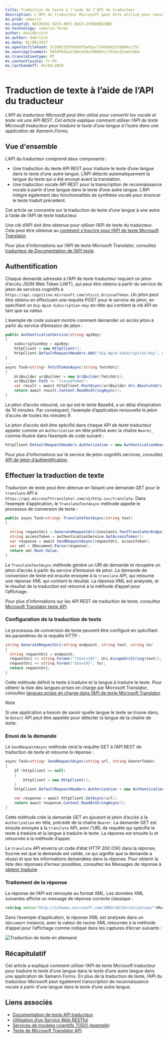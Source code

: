 ```yaml
---
title: Traduction de texte à l’aide de l’API du traducteur
description: L’API du traducteur Microsoft peut être utilisé pour convertir les vocale et texte via une API REST. Cet article explique comment utiliser l’API de texte Microsoft traducteur pour traduire le texte d’une langue à l’autre dans une application de Xamarin.Forms.
ms.prod: xamarin
ms.assetid: 68330242-92C5-46F1-B1E3-2395D8823B0C
ms.technology: xamarin-forms
author: davidbritch
ms.author: dabritch
ms.date: 02/08/2017
ms.openlocfilehash: 5c1001335fb030f9a91ec72456042316864ccf5c
ms.sourcegitcommit: 945df041e2180cb20af08b83cc703ecd1aedc6b0
ms.translationtype: MT
ms.contentlocale: fr-FR
ms.lasthandoff: 04/04/2018
---
```

# <a name="text-translation-using-the-translator-api"></a>Traduction de texte à l’aide de l’API du traducteur

_L’API du traducteur Microsoft peut être utilisé pour convertir les vocale et texte via une API REST. Cet article explique comment utiliser l’API de texte Microsoft traducteur pour traduire le texte d’une langue à l’autre dans une application de Xamarin.Forms._

## <a name="overview"></a>Vue d'ensemble

L’API du traducteur comprend deux composants :

- Une traduction du texte API REST pour traduire le texte d’une langue dans le texte d’une autre langue. L’API détecte automatiquement la langue du texte qui a été envoyé avant la translation.
- Une traduction vocale API REST pour la transcription de reconnaissance vocale à partir d’une langue dans le texte d’une autre langue. L’API intègre également des fonctionnalités de synthèse vocale pour énoncer le texte traduit précédent.

Cet article se concentre sur la traduction de texte d’une langue à une autre à l’aide de l’API de texte traducteur.

Une clé d’API doit être obtenue pour utiliser l’API de texte du traducteur. Cela peut être obtenue au [comment s’inscrire pour l’API de texte Microsoft Translator](/azure/cognitive-services/translator/translator-text-how-to-signup/).

Pour plus d’informations sur l’API de texte Microsoft Translator, consultez [traducteur de Documentation de l’API texte](/azure/cognitive-services/translator/).

## <a name="authentication"></a>Authentification

Chaque demande adressée à l’API de texte traducteur requiert un jeton d’accès JSON Web Token (JWT), qui peut être obtenu à partir du service de jeton de services cognitifs à `https://api.cognitive.microsoft.com/sts/v1.0/issueToken`. Un jeton peut être obtenu en effectuant une requête POST pour le service de jeton, en spécifiant un `Ocp-Apim-Subscription-Key` en-tête qui contient la clé API en tant que sa valeur.

L’exemple de code suivant montre comment demander un accès jeton à partir du service d’émission de jeton :

```csharp
public AuthenticationService(string apiKey)
{
    subscriptionKey = apiKey;
    httpClient = new HttpClient();
    httpClient.DefaultRequestHeaders.Add("Ocp-Apim-Subscription-Key", apiKey);
}
...
async Task<string> FetchTokenAsync(string fetchUri)
{
    UriBuilder uriBuilder = new UriBuilder(fetchUri);
    uriBuilder.Path += "/issueToken";
    var result = await httpClient.PostAsync(uriBuilder.Uri.AbsoluteUri, null);
    return await result.Content.ReadAsStringAsync();
}
```

Le jeton d’accès retourné, ce qui est le texte Base64, a un délai d’expiration de 10 minutes. Par conséquent, l’exemple d’application renouvelle le jeton d’accès de toutes les minutes 9.

Le jeton d’accès doit être spécifié dans chaque API de texte traducteur appeler comme un `Authorization` en-tête préfixé avec la chaîne `Bearer`, comme illustré dans l’exemple de code suivant :

```csharp
httpClient.DefaultRequestHeaders.Authorization = new AuthenticationHeaderValue("Bearer", bearerToken);
```

Pour plus d’informations sur le service de jeton cognitifs services, consultez [API de jeton d’authentification](http://docs.microsofttranslator.com/oauth-token.html).

## <a name="performing-text-translation"></a>Effectuer la traduction de texte

Traduction de texte peut être obtenue en faisant une demande GET pour le `translate` API à `https://api.microsofttranslator.com/v2/http.svc/translate`. Dans l’exemple d’application, le `TranslateTextAsync` méthode appelle le processus de conversion de texte :

```csharp
public async Task<string> TranslateTextAsync(string text)
{
  ...
  string requestUri = GenerateRequestUri(Constants.TextTranslatorEndpoint, text, "en", "de");
  string accessToken = authenticationService.GetAccessToken();
  var response = await SendRequestAsync(requestUri, accessToken);
  var xml = XDocument.Parse(response);
  return xml.Root.Value;
}
```

Le `TranslateTextAsync` méthode génère un URI de demande et récupère un jeton d’accès à partir du service d’émission de jeton. La demande de conversion de texte est ensuite envoyée à la `translate` API, qui retourne une réponse XML qui contient le résultat. La réponse XML est analysée, et le résultat de la traduction est retourné à la méthode d’appel pour l’affichage.

Pour plus d’informations sur les API REST de traduction de texte, consultez [Microsoft Translator texte API](http://docs.microsofttranslator.com/text-translate.html).

### <a name="configuring-text-translation"></a>Configuration de la traduction de texte

Le processus de conversion de texte peuvent être configuré en spécifiant les paramètres de la requête HTTP :

```csharp
string GenerateRequestUri(string endpoint, string text, string to)
{
  string requestUri = endpoint;
  requestUri += string.Format("?text={0}", Uri.EscapeUriString(text));
  requestUri += string.Format("&to={0}", to);
  return requestUri;
}
```

Cette méthode définit le texte à traduire et la langue à traduire le texte. Pour obtenir la liste des langues prises en charge par Microsoft Translator, consultez [langues prises en charge dans l’API de texte Microsoft Translator](/azure/cognitive-services/translator/languages/).

> [!NOTE]
> Si une application a besoin de savoir quelle langue le texte se trouve dans, le `Detect` API peut être appelée pour détecter la langue de la chaîne de texte.

### <a name="sending-the-request"></a>Envoi de la demande

Le `SendRequestAsync` méthode rend la requête GET à l’API REST de traduction de texte et retourne la réponse :

```csharp
async Task<string> SendRequestAsync(string url, string bearerToken)
{
    if (httpClient == null)
    {
        httpClient = new HttpClient();
    }
    httpClient.DefaultRequestHeaders.Authorization = new AuthenticationHeaderValue("Bearer", bearerToken);

    var response = await httpClient.GetAsync(url);
    return await response.Content.ReadAsStringAsync();
}
```

Cette méthode crée la demande GET en ajoutant le jeton d’accès à la `Authorization` en-tête, précédé de la chaîne `Bearer`. La demande GET est ensuite envoyée à la `translate` API, avec l’URL de requête qui spécifie le texte à traduire et la langue à traduire le texte. La réponse est ensuite lu et retournée à la méthode d’appel.

Le `translate` API enverra un code d’état HTTP 200 (OK) dans la réponse, fournie est que la demande est valide, ce qui signifie que la demande a réussi et que les informations demandées dans la réponse. Pour obtenir la liste des réponses d’erreur possibles, consultez les Messages de réponse à [obtenir traduire](http://docs.microsofttranslator.com/text-translate.html#!/default/get_Translate).

### <a name="processing-the-response"></a>Traitement de la réponse

La réponse de l’API est renvoyée au format XML. Les données XML suivantes affiche un message de réponse correcte classique :

```xml
<string xmlns="http://schemas.microsoft.com/2003/10/Serialization/">Morgen kaufen gehen ein</string>
```

Dans l’exemple d’application, la réponse XML est analysée dans un `XDocument` instance, avec la valeur de racine XML retournée à la méthode d’appel pour l’affichage comme indiqué dans les captures d’écran suivants :

![](text-translation-images/text-translation.png "Traduction de texte en allemand")

## <a name="summary"></a>Récapitulatif

Cet article a expliqué comment utiliser l’API de texte Microsoft traducteur pour traduire le texte d’une langue dans le texte d’une autre langue dans une application de Xamarin.Forms. En plus de la traduction de texte, l’API du traducteur Microsoft peut également transcription de reconnaissance vocale à partir d’une langue dans le texte d’une autre langue.

## <a name="related-links"></a>Liens associés

- [Documentation de texte API traducteur](/azure/cognitive-services/translator/).
- [Utilisation d’un Service Web RESTful](~/xamarin-forms/data-cloud/consuming/rest.md)
- [Services de troubles cognitifs TODO (exemple)](https://developer.xamarin.com/samples/xamarin-forms/WebServices/TodoCognitiveServices/)
- [Texte de Microsoft Translator API](http://docs.microsofttranslator.com/text-translate.html).
